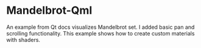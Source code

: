 # Mandelbrot-Qml
An example from Qt docs visualizes Mandelbrot set. I added basic pan and scrolling functionality.
This example shows how to create custom materials with shaders.
